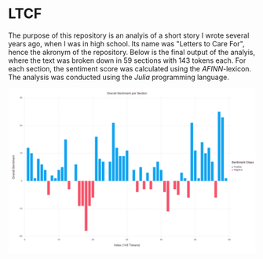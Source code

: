 # LTCF
The purpose of this repository is an analyis of a short story I wrote several years ago, when I was in high school. Its name was "Letters to Care For", hence the akronym of the repository. Below is the final output of the analyis, where the text was broken down in 59 sections with 143 tokens each. For each section, the sentiment score was calculated using the *AFINN*-lexicon. The analysis was conducted using the *Julia* programming language. 

![](https://github.com/NFSturm/LTCF/blob/master/Sentiment_Analysis.png)

